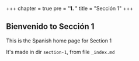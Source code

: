 +++
chapter = true
pre = "<b>1. </b>"
title = "Sección 1"
+++

## Bienvenido to Sección 1

This is the Spanish home page for Section 1 

It's made in dir `section-1`, from file `_index.md`
